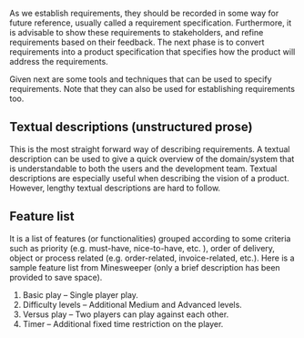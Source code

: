 <seg Preview>As we establish requirements, they should be recorded in some way for future reference, 
usually called a requirement specification. Furthermore, it is advisable to show these requirements to stakeholders, 
and refine requirements based on their feedback. The next phase is to convert requirements into a product 
specification that specifies how the product will address the requirements. </seg>

Given next are some tools and techniques that can be used to specify requirements. 
Note that they can also be used for establishing requirements too.

## Textual descriptions (unstructured prose)
This is the most straight forward way of describing requirements. A textual description can be used to give a quick overview of the domain/system that is understandable to both the users and the development team. Textual descriptions are especially useful when describing the vision of a product. However, lengthy textual descriptions are hard to follow. 

## Feature list
It is a list of features (or functionalities) grouped according to some criteria such as priority 
(e.g. must-have, nice-to-have, etc. ), order of delivery, object or process related 
(e.g. order-related, invoice-related, etc.). 
Here is a sample feature list from Minesweeper (only a brief description has been provided to save space). 

1. Basic play – Single player play. 
2. Difficulty levels – Additional Medium and Advanced levels.
3. Versus play – Two players can play against each other.
4. Timer – Additional fixed time restriction on the player. 
